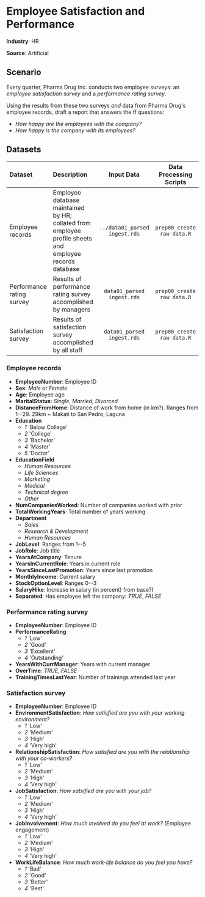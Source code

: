 # Employee Satisfaction and Performance

**Industry**: HR

**Source**: Artificial

## Scenario

Every quarter, Pharma Drug Inc. conducts two employee surveys: an *employee satisfaction survey* and a *performance rating survey*.

Using the results from these two surveys *and* data from Pharma Drug's employee records, draft a report that answers the ff questions:

* *How happy are the employees with the company?*
* *How happy is the company with its employees?*

## Datasets

| Dataset | Description | Input Data | Data Processing Scripts | csv Data File | xlsx Data File | R Data File |
|:--|:--|:-:|:-:|:--|:--|:--|
| Employee records | Employee database maintained by HR; collated from employee profile sheets and employee records database | `../data01_parsed ingest.rds` | `prep00_create raw data.R` | [`Employee records.csv`](https://drive.google.com/open?id=1rKSduE2E2ZX5lk1a4PmLd6oSstd9WAW2) | [`case_Employee Satisfaction and Performance.xlsx`](https://drive.google.com/open?id=1sPGGAEs5uOvlUcok0bJiVMv5RKqe05MJ) | [`case_Employee Satisfaction and Performance.RData`](https://drive.google.com/open?id=1Ho1NEvBNqGhxKVurONaL1xe9tEdHkVW4) |
| Performance rating survey | Results of performance rating survey accomplished by managers  | `data01_parsed ingest.rds` | `prep00_create raw data.R` | [`Performance rating survey.csv`](https://drive.google.com/open?id=1TNp9wS8oozEeLQmenWVbxhGnkiraZu2T) | [`case_Employee Satisfaction and Performance.xlsx`](https://drive.google.com/open?id=1sPGGAEs5uOvlUcok0bJiVMv5RKqe05MJ) | [`case_Employee Satisfaction and Performance.RData`](https://drive.google.com/open?id=1Ho1NEvBNqGhxKVurONaL1xe9tEdHkVW4) |
| Satisfaction survey | Results of satisfaction survey accomplished by all staff | `data01_parsed ingest.rds` | `prep00_create raw data.R` | [`Satisfaction survey.csv`](https://drive.google.com/open?id=1rtWqWPZz58E4YvxMA-ygM-tRPmWNyNB5) | [`case_Employee Satisfaction and Performance.xlsx`](https://drive.google.com/open?id=1sPGGAEs5uOvlUcok0bJiVMv5RKqe05MJ) | [`case_Employee Satisfaction and Performance.RData`](https://drive.google.com/open?id=1Ho1NEvBNqGhxKVurONaL1xe9tEdHkVW4) |

### Employee records

* __EmployeeNumber__: Employee ID
* __Sex__: *Male* or *Female*
* __Age__: Employee age
* __MaritalStatus__: *Single*, *Married*, *Divorced*
* __DistanceFromHome__: Distance of work from home (in km?).  Ranges from 1--29.  29km ~ Makati to San Pedro, Laguna
* __Education__<br/>
	- *1* 'Below College'
	- *2* 'College'
	- *3* 'Bachelor'
	- *4* 'Master'
	- *5* 'Doctor'
* __EducationField__<br/>
	- *Human Resources*
	- *Life Sciences*
	- *Marketing*
	- *Medical*
	- *Technical degree*
	- *Other*
* __NumCompaniesWorked__: Number of companies worked with prior
* __TotalWorkingYears__: Total number of years working
* __Department__<br/>
	- *Sales*
	- *Research & Development*
	- *Human Resources*
* __JobLevel__: Ranges from 1--5
* __JobRole__: Job title
* __YearsAtCompany__: Tenure
* __YearsInCurrentRole__: Years in current role
* __YearsSinceLastPromotion__: Years since last promotion
* __MonthlyIncome__: Current salary
* __StockOptionLevel__: Ranges 0--3
* __SalaryHike__: Increase in salary (in percent) from base?)
* __Separated__: Has employee left the company: *TRUE*, *FALSE*

### Performance rating survey

* __EmployeeNumber__: Employee ID
* __PerformanceRating__<br/>
	- *1* 'Low'
	- *2* 'Good'
	- *3* 'Excellent'
	- *4* 'Outstanding'
* __YearsWithCurrManager__: Years with current manager
* __OverTime__: *TRUE*, *FALSE*
* __TrainingTimesLastYear__: Number of trainings attended last year

### Satisfaction survey

* __EmployeeNumber__: Employee ID
* __EnvironmentSatisfaction__: *How satisfied are you with your working environment?*
	- *1* 'Low'
	- *2* 'Medium'
	- *3* 'High'
	- *4* 'Very high'
* __RelationshipSatisfaction__: *How satisfied are you with the relationship with your co-workers?*
	- *1* 'Low'
	- *2* 'Medium'
	- *3* 'High'
	- *4* 'Very high'
* __JobSatisfaction__: *How satsified are you with your job?*
	- *1* 'Low'
	- *2* 'Medium'
	- *3* 'High'
	- *4* 'Very high'
* __JobInvolvement__: *How much involved do you feel at work?* (Employee engagement)
	- *1* 'Low'
	- *2* 'Medium'
	- *3* 'High'
	- *4* 'Very high'
* __WorkLifeBalance__: *How much work-life balance do you feel you have?*
	- *1* 'Bad'
	- *2* 'Good'
	- *3* 'Better'
	- *4* 'Best'